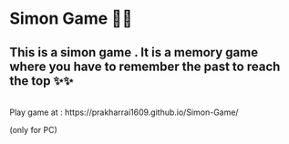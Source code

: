 # Simon Game 🎲🎲
<h2>This is a simon game . It is a memory game where you have to remember the past to reach the top ✨✨</h2>
<br>
Play game at : https://prakharrai1609.github.io/Simon-Game/

(only for PC)
